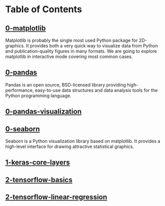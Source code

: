 # Table of Contents

## [0-matplotlib](0-matplotlib.ipynb)
Matplotlib is probably the single most used Python package for 2D-graphics.
It provides both a very quick way to visualize data from Python and publication-quality figures in many formats.
We are going to explore matplotlib in interactive mode covering most common cases.

## [0-pandas](0-pandas.ipynb)
Pandas is an open source, BSD-licensed library providing high-performance, easy-to-use data structures and data analysis tools for the Python programming language.

## [0-pandas-visualization](0-pandas-visualization.ipynb)

## [0-seaborn](0-seaborn.ipynb)
Seaborn is a Python visualization library based on matplotlib.
It provides a high-level interface for drawing attractive statistical graphics.

## [1-keras-core-layers](1-keras-core-layers.ipynb)

## [2-tensorflow-basics](2-tensorflow-basics.ipynb)

## [2-tensorflow-linear-regression](2-tensorflow-linear-regression.ipynb)
